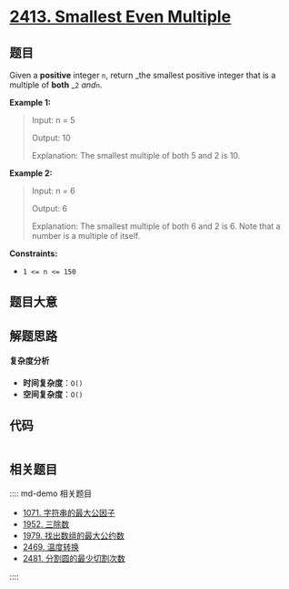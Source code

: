 # [2413. Smallest Even Multiple](https://leetcode.com/problems/smallest-even-multiple/)

## 题目

Given a **positive** integer `n`, return _the smallest positive integer that
is a multiple of **both** _`2` _and_`n`.

**Example 1:**

> Input: n = 5
>
> Output: 10
>
> Explanation: The smallest multiple of both 5 and 2 is 10.

**Example 2:**

> Input: n = 6
>
> Output: 6
>
> Explanation: The smallest multiple of both 6 and 2 is 6. Note that a number is a multiple of itself.

**Constraints:**

- `1 <= n <= 150`

## 题目大意

## 解题思路

#### 复杂度分析

- **时间复杂度**：`O()`
- **空间复杂度**：`O()`

## 代码

```javascript

```

## 相关题目

:::: md-demo 相关题目

- [1071. 字符串的最大公因子](https://leetcode.com/problems/greatest-common-divisor-of-strings)
- [1952. 三除数](https://leetcode.com/problems/three-divisors)
- [1979. 找出数组的最大公约数](https://leetcode.com/problems/find-greatest-common-divisor-of-array)
- [2469. 温度转换](https://leetcode.com/problems/convert-the-temperature)
- [2481. 分割圆的最少切割次数](https://leetcode.com/problems/minimum-cuts-to-divide-a-circle)

::::
